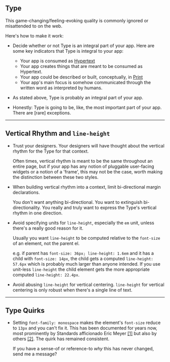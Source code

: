 ## Type

This game-changing/feeling-evoking quality is commonly ignored or misattended to on the web.

Here's how to make it work:

* Decide whether or not Type is an integral part of your app.
  Here are some key indicators that Type is integral to your app:

  * Your app is consumed as [Hypertext](http://en.wikipedia.org/wiki/Hypertext)
  * Your app creates things that are meant to be consumed as Hypertext.
  * Your app could be described or built, conceptually, in [Print](http://en.wikipedia.org/wiki/Print)
  * Your app's main focus is somehow communicated through the written word as interpreted by humans.

* As stated above, Type is probably an integral part of your app.
* Honestly: Type is going to be, like, the most important part of your app. There are [rare] exceptions.

---

## Vertical Rhythm and `line-height`

* Trust your designers. Your designers will have thought about the vertical rhythm for the Type for that context.

  Often times, vertical rhythm is meant to be the same throughout an entire page,
  but if your app has any notion of pluggable user-facing widgets or a notion of a 'frame',
  this may not be the case, worth making the distinction between these two styles.

* When building vertical rhythm into a context, limit bi-directional margin declarations.

  You don't want anything bi-directional. You want to extinguish bi-directionality.
  You really and truly want to express the Type's vertical rhythm in one direction.

* Avoid specifying units for `line-height`, especially the `em` unit, unless there's a really good reason for it.

  Usually you want `line-height` to be computed relative to the `font-size` of an element, not the parent el.

  e.g. if parent has `font-size: 36px; line-height: 1.6em` and it has a child with `font-size: 14px`,
  the child gets a computed `line-height: 57.6px` which is probably much larger than anyone intended.
  If you use unit-less `line-height` the child element gets the more appropriate computed `line-height: 22.4px`.

* Avoid abusing `line-height` for vertical centering.
  `line-height` for vertical centering is only robust when there's a single line of text.


---

## Type Quirks

* Setting `font-family: monospace` makes the element's `font-size` reduce to `13px`
  and you can't fix it.  This has been documented for years now,
  most prominently by Standards afficionado Eric Meyer
  [[1]](http://meyerweb.com/eric/thoughts/2010/02/12/fixed-monospace-sizing/)
  but also by others
  [[2]](http://code.stephenmorley.org/html-and-css/fixing-browsers-broken-monospace-font-handling/).
  The quirk has remained consistent.

  If you have a sense-of or reference-to _why_ this has never changed, send me a message?
